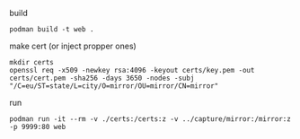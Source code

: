 build
```
podman build -t web .
```


make cert (or inject propper ones)
```
mkdir certs
openssl req -x509 -newkey rsa:4096 -keyout certs/key.pem -out certs/cert.pem -sha256 -days 3650 -nodes -subj "/C=eu/ST=state/L=city/O=mirror/OU=mirror/CN=mirror"
```


run
```
podman run -it --rm -v ./certs:/certs:z -v ../capture/mirror:/mirror:z -p 9999:80 web
```
